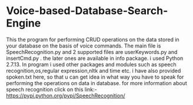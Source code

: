 # Voice-based-Database-Search-Engine
This the program for performing CRUD operations on the data stored in your database on the basis of voice commands. 
The main file is SpeechRecognition.py and 2 supported files are userKeywords.py and insertCmd.py .
the later ones are available in info package.
i used Python 2.7.13.
In program i used other packages and modules such as speech recognition,os,regular expression,nltk and time etc.
i have also provided spoken.txt here, so that u can get idea in what way you have to speak for performing the operations on data in database.
for more information about speech recognition click on this link:-https://pypi.python.org/pypi/SpeechRecognition/
